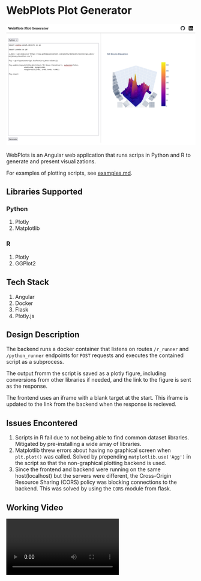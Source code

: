 # WebPlots Plot Generator

![Screenhot Showing a 3D Plot](assets/screenshot.png)

WebPlots is an Angular web application that runs scrips in Python and R to generate and present visualizations.

For examples of plotting scripts, see [examples.md](assets/examples.md).

## Libraries Supported

### Python

1. Plotly
2. Matplotlib

### R

1. Plotly
2. GGPlot2

## Tech Stack

1. Angular
2. Docker
3. Flask
4. Plotly.js

## Design Description

The backend runs a docker container that listens on routes `/r_runner` and `/python_runner` endpoints for `POST` requests and executes the contained script as a subprocess.

The output fromm the script is saved as a plotly figure, including conversions from other libraries if needed, and the link to the figure is sent as the response.

The frontend uses an iframe with a blank target at the start. This iframe is updated to the link from the backend when the response is recieved.

## Issues Encontered

1. Scripts in R fail due to not being able to find common dataset libraries. Mitigated by pre-installing a wide array of libraries.
2. Matplotlib threw errors about having no graphical screen when `plt.plot()` was called. Solved by prepending `matplotlib.use('Agg')` in the script so that the non-graphical plotting backend is used.
3. Since the frontend and backend were running on the same host(localhost) but the servers were different, the Cross-Origin Resource Sharing (CORS) policy was blocking connections to the backend. This was solved by using the `CORS` module from flask.

## Working Video

![](assets/video.mp4)
